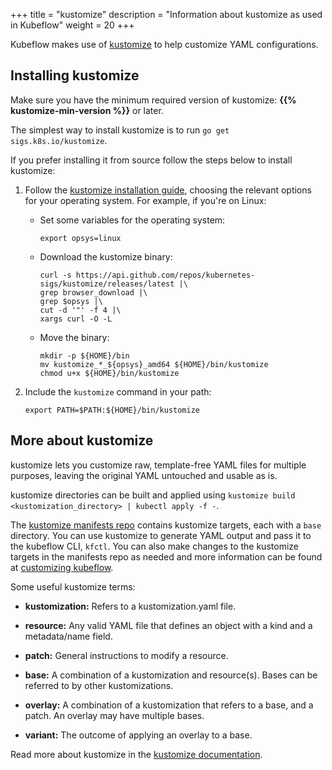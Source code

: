 +++
title = "kustomize"
description = "Information about kustomize as used in Kubeflow"
weight = 20
+++

Kubeflow makes use of [kustomize](https://kustomize.io/) to help customize YAML
configurations.

## Installing kustomize

Make sure you have the minimum required version of kustomize:
**{{% kustomize-min-version %}}** or later.

The simplest way to install kustomize is to run `go get sigs.k8s.io/kustomize`.

If you prefer installing it from source follow the steps below to install
kustomize:

1. Follow the [kustomize installation
   guide](https://github.com/kubernetes-sigs/kustomize/blob/master/docs/INSTALL.md),
   choosing the relevant options for your operating system. For example, if
   you're on Linux:

    * Set some variables for the operating system:

        ```
        export opsys=linux
        ```

    * Download the kustomize binary:

        ```
        curl -s https://api.github.com/repos/kubernetes-sigs/kustomize/releases/latest |\
        grep browser_download |\
        grep $opsys |\
        cut -d '"' -f 4 |\
        xargs curl -O -L
        ```

    * Move the binary:

        ```
        mkdir -p ${HOME}/bin
        mv kustomize_*_${opsys}_amd64 ${HOME}/bin/kustomize
        chmod u+x ${HOME}/bin/kustomize
        ```

1. Include the `kustomize` command in your path:

      ```
      export PATH=$PATH:${HOME}/bin/kustomize
      ```

## More about kustomize

kustomize lets you customize raw, template-free YAML files for multiple
purposes, leaving the original YAML untouched and usable as is.

kustomize directories can be built and applied using
`kustomize build <kustomization_directory> | kubectl apply -f -`.

The [kustomize manifests repo](https://github.com/kubeflow/manifests) contains
kustomize targets, each with a `base` directory. You can use kustomize to
generate YAML output and pass it to the kubeflow CLI, `kfctl`. You can also make
changes to the kustomize targets in the manifests repo as needed and more
information can be found at
[customizing kubeflow](https://www.kubeflow.org/docs/gke/customizing-gke/).

Some useful kustomize terms:

* **kustomization:** Refers to a kustomization.yaml file.

* **resource:** Any valid YAML file that defines an object with a kind and a
metadata/name field.

* **patch:** General instructions to modify a resource.

* **base:** A combination of a kustomization and resource(s). Bases can be
referred to by other kustomizations.

* **overlay:** A combination of a kustomization that refers to a base, and a
patch. An overlay may have multiple bases.

* **variant:** The outcome of applying an overlay to a base.

Read more about kustomize in the
[kustomize documentation](https://github.com/kubernetes-sigs/kustomize/tree/master/docs).

